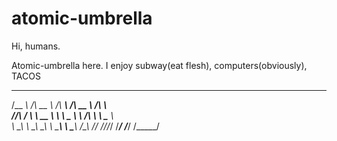 # atomic-umbrella

Hi, humans.

Atomic-umbrella here.
I enjoy subway(eat flesh), computers(obviously), TACOS
 ______   ______     ______     ______     ______    
/\__  _\ /\  __ \   /\  ___\   /\  __ \   /\  ___\   
\/_/\ \/ \ \  __ \  \ \ \____  \ \ \/\ \  \ \___  \  
   \ \_\  \ \_\ \_\  \ \_____\  \ \_____\  \/\_____\ 
    \/_/   \/_/\/_/   \/_____/   \/_____/   \/_____/ 
                                                     
